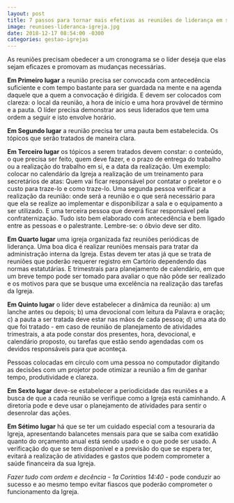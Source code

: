 ```yaml
---
layout: post
title: 7 passos para tornar mais efetivas as reuniões de liderança em sua igreja
image: reunioes-lideranca-igreja.jpg
date: 2018-12-17 08:54:00 -0300
categories: gestao-igrejas
---
```


As reuniões precisam obedecer a um cronograma se o líder deseja que elas sejam eficazes e promovam as mudanças necessárias.

**Em Primeiro lugar** a reunião precisa ser convocada com antecedência suficiente e com tempo bastante para ser guardada na mente e na agenda daquele que a quem a convocação é dirigida. E devem ser colocados com clareza: o local da reunião, a hora de início e uma hora provável de término e a pauta. O líder precisa demonstrar aos seus liderados que tem uma ordem a seguir e isto envolve horário.

**Em Segundo lugar** a reunião precisa ter uma pauta bem estabelecida. Os tópicos que serão tratados de maneira clara.

**Em Terceiro lugar** os tópicos a serem tratados devem constar: o conteúdo, o que precisa ser feito, quem deve fazer, e o prazo de entrega do trabalho ou a realização do trabalho em si, e a data da realização. Um exemplo: colocar no calendário da Igreja a realização de um treinamento para secretários de atas: Quem vai ficar responsável por contatar o preletor e o custo para traze-lo e como traze-lo. Uma segunda pessoa verificar a realização da reunião: onde será a reunião e o que será necessário para que ela se realize ao implementar e disponibilizar a sala e o equipamento a ser utilizado. E uma terceira pessoa que deverá ficar responsável pela confraternização. Tudo isto bem elaborado com antecedência e bem ligado entre as pessoas e o palestrante. Lembre-se: o óbvio deve ser dito.

**Em Quarto lugar** uma igreja organizada faz reuniões periódicas de liderança. Uma boa dica é realizar reuniões mensais para tratar da administração interna da Igreja. Estas devem ter atas já que se trata de reuniões que poderão requerer registro em Cartório dependendo das normas estatutárias. E trimestrais para planejamento de calendário, em que um breve tempo pode ser tomado para avaliar o que não pôde ser realizado e os motivos para que se busque uma excelência na realização das tarefas da Igreja.

**Em Quinto lugar** o líder deve estabelecer a dinâmica da reunião: a) um lanche antes ou depois; b) uma devocional com leitura da Palavra e oração; c) a pauta a ser tratada deve estar nas mãos de cada pessoa; d) uma ata do que foi tratado - em caso de reunião de planejamento de atividades trimestrais, a ata pode constar dos presentes, hora, devocional, e calendário proposto, ou tarefas que estão sendo agendadas com os devidos responsáveis para que aconteça.

Pessoas colocadas em círculo com uma pessoa no computador digitando as decisões com um projetor pode otimizar a reunião a fim de ganhar tempo, produtividade e clareza.

**Em Sexto lugar** deve-se estabelecer a periodicidade das reuniões e a busca de que a cada reunião se verifique como a Igreja está caminhando. A diretoria pode e deve usar o planejamento de atividades para sentir o desenrolar das ações.

**Em Sétimo lugar** há que se ter um cuidado especial com a tesouraria da Igreja, apresentando balancetes mensais para que se saiba com exatidão quanto do orçamento anual está sendo usado e o que pode ser usado. A verificação do que se tem disponível e a previsão do que se espera ter, evitará a realização de atividades e gastos que podem comprometer a saúde financeira da sua Igreja.

*Fazer tudo com ordem e decência - 1a Coríntios 14:40* - pode conduzir ao sucesso e ao mesmo tempo evitar fiascos que poderão comprometer o funcionamento da Igreja.